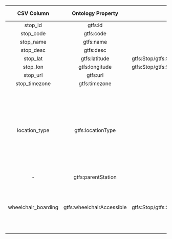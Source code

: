 |     CSV Column      |     Ontology Property     |                Entity Class                 | Related Entity Class | Subject Generation |     Join Condition     |  Datatype  |     Function Name     |                                                                                                                                                                          Function Output                                                                                                                                                                          |
|:-------------------:|:-------------------------:|:-------------------------------------------:|:--------------------:|:------------------:|:----------------------:|:----------:|:---------------------:|:-----------------------------------------------------------------------------------------------------------------------------------------------------------------------------------------------------------------------------------------------------------------------------------------------------------------------------------------------------------------:|
|       stop_id       |          gtfs:id          |                gtfs:Location                |          -           | ex:stop/{stop_id}  |           -            | xsd:string |           -           |                                                                                                                                                                                 -                                                                                                                                                                                 |
|      stop_code      |         gtfs:code         |                gtfs:Location                |          -           | ex:stop/{stop_id}  |           -            | xsd:string |           -           |                                                                                                                                                                                 -                                                                                                                                                                                 |
|      stop_name      |         gtfs:name         |                gtfs:Location                |          -           | ex:stop/{stop_id}  |           -            | foaf:name  |           -           |                                                                                                                                                                                 -                                                                                                                                                                                 |
|      stop_desc      |         gtfs:desc         |                gtfs:Location                |          -           | ex:stop/{stop_id}  |           -            | xsd:string |           -           |                                                                                                                                                                                 -                                                                                                                                                                                 |
|      stop_lat       |       gtfs:latitude       | gtfs:Stop/gtfs:Station/gtfs:StationEntrance |          -           | ex:stop/{stop_id}  |           -            |  geo:lat   |           -           |                                                                                                                                                                                 -                                                                                                                                                                                 |
|      stop_lon       |      gtfs:longitude       | gtfs:Stop/gtfs:Station/gtfs:StationEntrance |          -           | ex:stop/{stop_id}  |           -            |  geo:lon   |           -           |                                                                                                                                                                                 -                                                                                                                                                                                 |
|      stop_url       |         gtfs:url          |                gtfs:Location                |          -           | ex:stop/{stop_id}  |           -            | foaf:page  |           -           |                                                                                                                                                                                 -                                                                                                                                                                                 |
|    stop_timezone    |       gtfs:timezone       |                gtfs:Location                |          -           | ex:stop/{stop_id}  |           -            | xsd:string |           -           |                                                                                                                                                                                 -                                                                                                                                                                                 |
|    location_type    |     gtfs:locationType     |                gtfs:Location                |     skos:Concept     | ex:stop/{stop_id}  |           -            |     -      |    locationTypeMap    | 0 -> `http://transport.linkeddata.es/kos/location-type/stop` <br> 1 -> `http://transport.linkeddata.es/kos/location-type/station` <br> 2 -> `http://transport.linkeddata.es/kos/location-type/entrance-exit` <br> 3 -> `http://transport.linkeddata.es/kos/location-type/generic-node` <br> 4 -> `http://transport.linkeddata.es/kos/location-type/boarding-area` |
|          -          |    gtfs:parentStation     |                  gtfs:Stop                  |     gtfs:Station     | ex:stop/{stop_id}  | parent_station=stop_id |     -      |           -           |                                                                                                                                                                                 -                                                                                                                                                                                 |
| wheelchair_boarding | gtfs:wheelchairAccessible | gtfs:Stop/gtfs:Station/gtfs:StationEntrance |     skos:Concept     | ex:stop/{stop_id}  |           -            |     -      | wheelchairBoardingMap |                                                           0 -> `http://transport.linkeddata.es/kos/wheelchair-accesible/no-information` <br> 1 -> `http://transport.linkeddata.es/kos/wheelchair-accesible/accesible` <br>  2 -> `http://transport.linkeddata.es/kos/wheelchair-accesible/inaccesible`                                                            |

